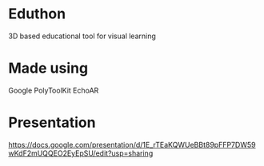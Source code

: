 # Eduthon
3D based educational tool for visual learning

# Made using
Google PolyToolKit
EchoAR
# Presentation
https://docs.google.com/presentation/d/1E_rTEaKQWUeBBt89pFFP7DW59wKdF2mUQQEO2EyEpSU/edit?usp=sharing
